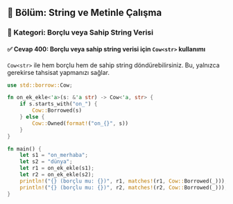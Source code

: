 ## 📘 Bölüm: String ve Metinle Çalışma
### 🔹 Kategori: Borçlu veya Sahip String Verisi
#### ✅ Cevap 400: Borçlu veya sahip string verisi için `Cow<str>` kullanımı

`Cow<str>` ile hem borçlu hem de sahip string döndürebilirsiniz. Bu, yalnızca gerekirse tahsisat yapmanızı sağlar.

```rust
use std::borrow::Cow;

fn on_ek_ekle<'a>(s: &'a str) -> Cow<'a, str> {
    if s.starts_with("on_") {
        Cow::Borrowed(s)
    } else {
        Cow::Owned(format!("on_{}", s))
    }
}

fn main() {
    let s1 = "on_merhaba";
    let s2 = "dünya";
    let r1 = on_ek_ekle(s1);
    let r2 = on_ek_ekle(s2);
    println!("{} (borçlu mu: {})", r1, matches!(r1, Cow::Borrowed(_)));
    println!("{} (borçlu mu: {})", r2, matches!(r2, Cow::Borrowed(_)));
}
```
